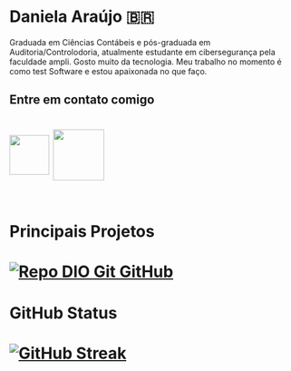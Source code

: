 # Daniela Araújo                        🇧🇷

Graduada em Ciências Contábeis e pós-graduada em Auditoria/Controlodoria, atualmente estudante em cibersegurança pela faculdade ampli. Gosto muito da tecnologia. Meu trabalho no momento é como test Software e estou apaixonada no que faço.

## Entre em contato comigo
<div align="center"> </div>

<h1>
    <a href="https://www.linkedin.com/in/daniela-araujo-183681227/"><a href="https://www.linkedin.com/in/daniela-araujo-183681227/">
     <img align="center" width="70px" src="https://cdn-icons-png.flaticon.com/512/174/174857.png"></a>
    <span><img align="center" width="90px" src="https://logosmarcas.net/wp-content/uploads/2020/11/Gmail-Logo.png"></a>
<div align="center"> </div>
<br>

#### Principais Projetos

[![Repo DIO Git GitHub](https://github-readme-stats.vercel.app/api/pin/?username=elidianaandrade&repo=dio-lab-open-source&bg_color=000&border_color=30A3DC&show_icons=true&icon_color=30A3DC&title_color=E94D5F&text_color=FFF)][def]
#### GitHub Status

[def]: https://github.com/elidianaandrade/dio-lab-open-source
[![GitHub Streak](https://streak-stats.demolab.com/?user=danykia&theme=bear&background=000&border=30A3DC&dates=FFF)](https://git.io/streak-stats)